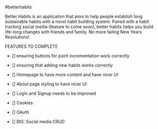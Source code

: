 #betterhabits

Better Habits is an application that aims to help people establish long sustainable habits with a novel habit building system.
Paired with a habit tracking social media (feature to come soon), better habits helps you build life-long changes with friends and family.
No more failing New Years Resolutions!

FEATURES TO COMPLETE
- [] ensuring buttons for point incrementation work correctly
- [] ensuring that adding new habits works correctly
- [] Homepage to have more content and have nicer UI
- [] About page styling to have nicer UI
- [] Login and Signup needs to be improved
- [] Cookies
- [] OAuth

- [] BIG: Social media CRUD
